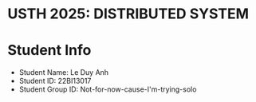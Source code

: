 USTH 2025: DISTRIBUTED SYSTEM
=====================================================

Student Info
=========================

* Student Name: Le Duy Anh 
* Student ID: 22BI13017
* Student Group ID: Not-for-now-cause-I'm-trying-solo

